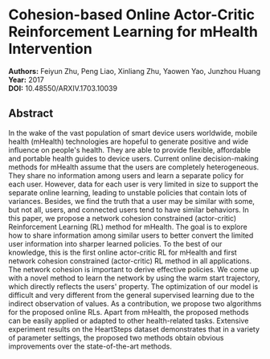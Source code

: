 # Cohesion-based Online Actor-Critic Reinforcement Learning for mHealth Intervention

**Authors:** Feiyun Zhu, Peng Liao, Xinliang Zhu, Yaowen Yao, Junzhou Huang  
**Year:** 2017  
**DOI:** 10.48550/ARXIV.1703.10039  

## Abstract
In the wake of the vast population of smart device users worldwide, mobile health (mHealth) technologies are hopeful to generate positive and wide influence on people's health. They are able to provide flexible, affordable and portable health guides to device users. Current online decision-making methods for mHealth assume that the users are completely heterogeneous. They share no information among users and learn a separate policy for each user. However, data for each user is very limited in size to support the separate online learning, leading to unstable policies that contain lots of variances. Besides, we find the truth that a user may be similar with some, but not all, users, and connected users tend to have similar behaviors. In this paper, we propose a network cohesion constrained (actor-critic) Reinforcement Learning (RL) method for mHealth. The goal is to explore how to share information among similar users to better convert the limited user information into sharper learned policies. To the best of our knowledge, this is the first online actor-critic RL for mHealth and first network cohesion constrained (actor-critic) RL method in all applications. The network cohesion is important to derive effective policies. We come up with a novel method to learn the network by using the warm start trajectory, which directly reflects the users' property. The optimization of our model is difficult and very different from the general supervised learning due to the indirect observation of values. As a contribution, we propose two algorithms for the proposed online RLs. Apart from mHealth, the proposed methods can be easily applied or adapted to other health-related tasks. Extensive experiment results on the HeartSteps dataset demonstrates that in a variety of parameter settings, the proposed two methods obtain obvious improvements over the state-of-the-art methods.


